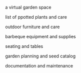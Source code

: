 a virtual garden space

list of ppotted plants and care

outdoor furniture and care

barbeque equipment and supplies

seating and tables

garden planning and seed catalog

documentation and maintenance
